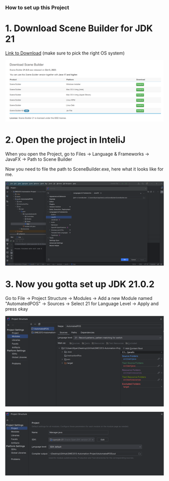 ### How to set up this Project

# 1. Download Scene Builder for JDK 21

<a href="https://gluonhq.com/products/scene-builder/">Link to Download</a>  (make sure to pick the right OS system)

![Step 1](https://github.com/RyanTren/SWE3313-Automation-Project/blob/fmxl-test/javafx/instructionPics/downloadSceneBuilder.png?raw=true)


# 2. Open the project in InteliJ

When you open the Project, go to Files -> Language & Frameworks -> JavaFX -> Path to Scene Builder

Now you need to file the path to SceneBuilder.exe, here what it looks like for me.

![Step 1](https://github.com/RyanTren/SWE3313-Automation-Project/blob/fmxl-test/javafx/instructionPics/Step2.png?raw=true)

# 3. Now you gotta set up JDK 21.0.2

Go to File -> Project Structure -> Modules -> Add a new Module named "AutomatedPOS" -> Sources -> Select 21 for Language Level -> Apply and press okay

![Step 1](https://github.com/RyanTren/SWE3313-Automation-Project/blob/fmxl-test/javafx/instructionPics/Step3.png?raw=true)

![Step 1](https://github.com/RyanTren/SWE3313-Automation-Project/blob/fmxl-test/javafx/instructionPics/one.png?raw=true)
